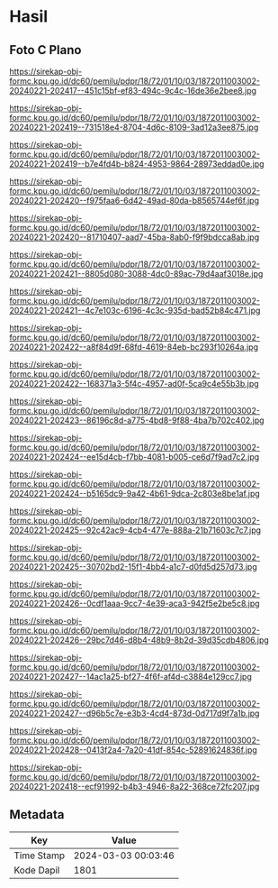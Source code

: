 # Hasil

## Foto C Plano

https://sirekap-obj-formc.kpu.go.id/dc60/pemilu/pdpr/18/72/01/10/03/1872011003002-20240221-202417--451c15bf-ef83-494c-9c4c-16de36e2bee8.jpg

https://sirekap-obj-formc.kpu.go.id/dc60/pemilu/pdpr/18/72/01/10/03/1872011003002-20240221-202419--731518e4-8704-4d6c-8109-3ad12a3ee875.jpg

https://sirekap-obj-formc.kpu.go.id/dc60/pemilu/pdpr/18/72/01/10/03/1872011003002-20240221-202419--b7e4fd4b-b824-4953-9864-28973eddad0e.jpg

https://sirekap-obj-formc.kpu.go.id/dc60/pemilu/pdpr/18/72/01/10/03/1872011003002-20240221-202420--f975faa6-6d42-49ad-80da-b8565744ef6f.jpg

https://sirekap-obj-formc.kpu.go.id/dc60/pemilu/pdpr/18/72/01/10/03/1872011003002-20240221-202420--81710407-aad7-45ba-8ab0-f9f9bdcca8ab.jpg

https://sirekap-obj-formc.kpu.go.id/dc60/pemilu/pdpr/18/72/01/10/03/1872011003002-20240221-202421--8805d080-3088-4dc0-89ac-79d4aaf3018e.jpg

https://sirekap-obj-formc.kpu.go.id/dc60/pemilu/pdpr/18/72/01/10/03/1872011003002-20240221-202421--4c7e103c-6196-4c3c-935d-bad52b84c471.jpg

https://sirekap-obj-formc.kpu.go.id/dc60/pemilu/pdpr/18/72/01/10/03/1872011003002-20240221-202422--a8f84d9f-68fd-4619-84eb-bc293f10264a.jpg

https://sirekap-obj-formc.kpu.go.id/dc60/pemilu/pdpr/18/72/01/10/03/1872011003002-20240221-202422--168371a3-5f4c-4957-ad0f-5ca9c4e55b3b.jpg

https://sirekap-obj-formc.kpu.go.id/dc60/pemilu/pdpr/18/72/01/10/03/1872011003002-20240221-202423--86196c8d-a775-4bd8-9f88-4ba7b702c402.jpg

https://sirekap-obj-formc.kpu.go.id/dc60/pemilu/pdpr/18/72/01/10/03/1872011003002-20240221-202424--ee15d4cb-f7bb-4081-b005-ce6d7f9ad7c2.jpg

https://sirekap-obj-formc.kpu.go.id/dc60/pemilu/pdpr/18/72/01/10/03/1872011003002-20240221-202424--b5165dc9-9a42-4b61-9dca-2c803e8be1af.jpg

https://sirekap-obj-formc.kpu.go.id/dc60/pemilu/pdpr/18/72/01/10/03/1872011003002-20240221-202425--92c42ac9-4cb4-477e-888a-21b71603c7c7.jpg

https://sirekap-obj-formc.kpu.go.id/dc60/pemilu/pdpr/18/72/01/10/03/1872011003002-20240221-202425--30702bd2-15f1-4bb4-a1c7-d0fd5d257d73.jpg

https://sirekap-obj-formc.kpu.go.id/dc60/pemilu/pdpr/18/72/01/10/03/1872011003002-20240221-202426--0cdf1aaa-9cc7-4e39-aca3-942f5e2be5c8.jpg

https://sirekap-obj-formc.kpu.go.id/dc60/pemilu/pdpr/18/72/01/10/03/1872011003002-20240221-202426--29bc7d46-d8b4-48b9-8b2d-39d35cdb4806.jpg

https://sirekap-obj-formc.kpu.go.id/dc60/pemilu/pdpr/18/72/01/10/03/1872011003002-20240221-202427--14ac1a25-bf27-4f6f-af4d-c3884e129cc7.jpg

https://sirekap-obj-formc.kpu.go.id/dc60/pemilu/pdpr/18/72/01/10/03/1872011003002-20240221-202427--d96b5c7e-e3b3-4cd4-873d-0d717d9f7a1b.jpg

https://sirekap-obj-formc.kpu.go.id/dc60/pemilu/pdpr/18/72/01/10/03/1872011003002-20240221-202428--0413f2a4-7a20-41df-854c-52891624836f.jpg

https://sirekap-obj-formc.kpu.go.id/dc60/pemilu/pdpr/18/72/01/10/03/1872011003002-20240221-202418--ecf91992-b4b3-4946-8a22-368ce72fc207.jpg


## Metadata

| Key        | Value               |
| ---------- | ------------------- |
| Time Stamp | 2024-03-03 00:03:46 |
| Kode Dapil | 1801                |



